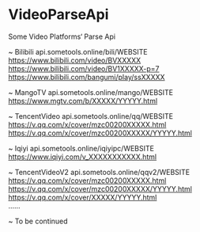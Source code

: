 # VideoParseApi
Some Video Platforms‘ Parse Api   
   
~ Bilibili      api.sometools.online/bili/WEBSITE  
           https://www.bilibili.com/video/BVXXXXX  
           https://www.bilibili.com/video/BV1XXXXX-p=7  
           https://www.bilibili.com/bangumi/play/ssXXXXX  
        
~ MangoTV      api.sometools.online/mango/WEBSITE  
          https://www.mgtv.com/b/XXXXX/YYYYY.html  
   
~ TencentVideo      api.sometools.online/qq/WEBSITE  
               https://v.qq.com/x/cover/mzc00200XXXXX.html  
               https://v.qq.com/x/cover/mzc00200XXXXX/YYYYY.html     
     
~ Iqiyi      api.sometools.online/iqiyipc/WEBSITE  
          https://www.iqiyi.com/v_XXXXXXXXXXX.html   
          
~ TencentVideoV2      api.sometools.online/qqv2/WEBSITE  
               https://v.qq.com/x/cover/mzc00200XXXXX.html  
               https://v.qq.com/x/cover/mzc00200XXXXX/YYYYY.html     
               https://v.qq.com/x/cover/XXXXX/YYYYY.html      
               ……       
          
~ To be continued
